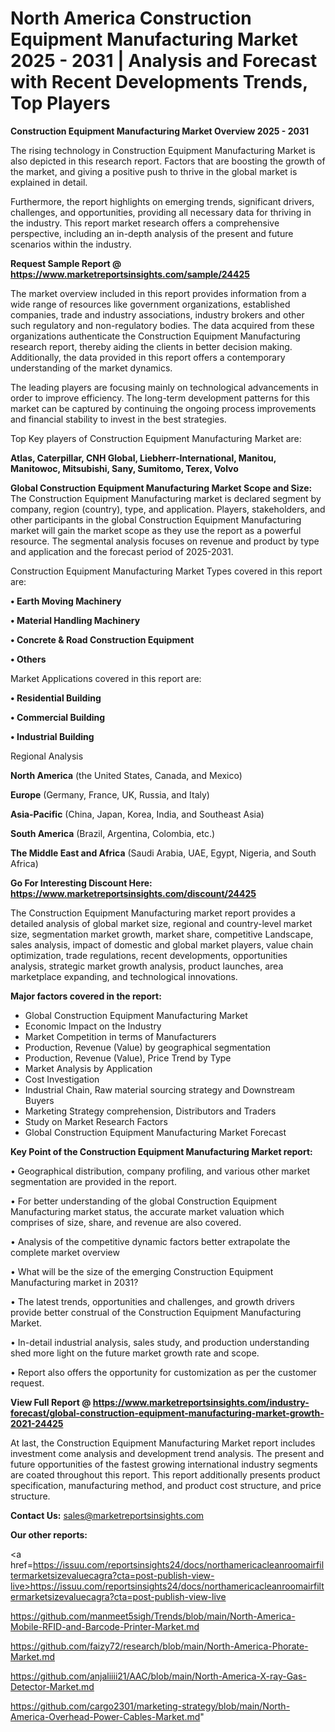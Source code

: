 # North America Construction Equipment Manufacturing Market 2025 - 2031 | Analysis and Forecast with Recent Developments Trends, Top Players

<Strong> Construction Equipment Manufacturing Market Overview 2025 - 2031</strong>

The rising technology in Construction Equipment Manufacturing Market is also depicted in this research report. Factors that are boosting the growth of the market, and giving a positive push to thrive in the global market is explained in detail.

Furthermore, the report highlights on emerging trends, significant drivers, challenges, and opportunities, providing all necessary data for thriving in the industry. This report market research offers a comprehensive perspective, including an in-depth analysis of the present and future scenarios within the industry.

<strong>Request Sample Report @ <a href=https://www.marketreportsinsights.com/sample/24425>https://www.marketreportsinsights.com/sample/24425</a></strong>

The market overview included in this report provides information from a wide range of resources like government organizations, established companies, trade and industry associations, industry brokers and other such regulatory and non-regulatory bodies. The data acquired from these organizations authenticate the Construction Equipment Manufacturing research report, thereby aiding the clients in better decision making. Additionally, the data provided in this report offers a contemporary understanding of the market dynamics.

The leading players are focusing mainly on technological advancements in order to improve efficiency. The long-term development patterns for this market can be captured by continuing the ongoing process improvements and financial stability to invest in the best strategies.

Top Key players of Construction Equipment Manufacturing Market are:

<strong>Atlas, Caterpillar, CNH Global, Liebherr-International, Manitou, Manitowoc, Mitsubishi, Sany, Sumitomo, Terex, Volvo</strong>

<strong><b>Global Construction Equipment Manufacturing Market Scope and Size:</b></strong>
The Construction Equipment Manufacturing market is declared segment by company, region (country), type, and application. Players, stakeholders, and other participants in the global Construction Equipment Manufacturing market will gain the market scope as they use the report as a powerful resource. The segmental analysis focuses on revenue and product by type and application and the forecast period of 2025-2031.

Construction Equipment Manufacturing Market Types covered in this report are:

<strong>• Earth Moving Machinery

• Material Handling Machinery

• Concrete & Road Construction Equipment

• Others</strong>

Market Applications covered in this report are:

<strong>• Residential Building

• Commercial Building

• Industrial Building</strong> 

Regional Analysis

<strong>North America</strong> (the United States, Canada, and Mexico)

<strong>Europe</strong> (Germany, France, UK, Russia, and Italy)

<strong>Asia-Pacific</strong> (China, Japan, Korea, India, and Southeast Asia)

<strong>South America</strong> (Brazil, Argentina, Colombia, etc.)

<strong>The Middle East and Africa</strong> (Saudi Arabia, UAE, Egypt, Nigeria, and South Africa)

<strong>Go For Interesting Discount Here: <a href=https://www.marketreportsinsights.com/discount/24425>https://www.marketreportsinsights.com/discount/24425</a></strong>

The Construction Equipment Manufacturing market report provides a detailed analysis of global market size, regional and country-level market size, segmentation market growth, market share, competitive Landscape, sales analysis, impact of domestic and global market players, value chain optimization, trade regulations, recent developments, opportunities analysis, strategic market growth analysis, product launches, area marketplace expanding, and technological innovations.

<strong><b>Major factors covered in the report:</b></strong>
<ul>
  <li>Global Construction Equipment Manufacturing Market </li>
  <li>Economic Impact on the Industry</li>
  <li>Market Competition in terms of Manufacturers</li>
  <li>Production, Revenue (Value) by geographical segmentation</li>
  <li>Production, Revenue (Value), Price Trend by Type</li>
  <li>Market Analysis by Application</li>
  <li>Cost Investigation</li>
  <li>Industrial Chain, Raw material sourcing strategy and Downstream Buyers</li>
  <li>Marketing Strategy comprehension, Distributors and Traders</li>
  <li>Study on Market Research Factors</li>
  <li>Global Construction Equipment Manufacturing Market Forecast</li>
</ul>

<strong><b>Key Point of the Construction Equipment Manufacturing Market report:</b></strong>

• Geographical distribution, company profiling, and various other market segmentation are provided in the report.

• For better understanding of the global Construction Equipment Manufacturing market status, the accurate market valuation which comprises of size, share, and revenue are also covered.

• Analysis of the competitive dynamic factors better extrapolate the complete market overview

• What will be the size of the emerging Construction Equipment Manufacturing market in 2031?

• The latest trends, opportunities and challenges, and growth drivers provide better construal of the Construction Equipment Manufacturing Market.

• In-detail industrial analysis, sales study, and production understanding shed more light on the future market growth rate and scope.

• Report also offers the opportunity for customization as per the customer request.

<strong><b>View Full Report @ <a href=https://www.marketreportsinsights.com/industry-forecast/global-construction-equipment-manufacturing-market-growth-2021-24425>https://www.marketreportsinsights.com/industry-forecast/global-construction-equipment-manufacturing-market-growth-2021-24425</a></b></strong>


At last, the Construction Equipment Manufacturing Market report includes investment come analysis and development trend analysis. The present and future opportunities of the fastest growing international industry segments are coated throughout this report. This report additionally presents product specification, manufacturing method, and product cost structure, and price structure.

<strong>Contact Us:</strong>
sales@marketreportsinsights.com

<strong>Our other reports:</strong>

<a href=https://issuu.com/reportsinsights24/docs/northamericacleanroomairfiltermarketsizevaluecagra?cta=post-publish-view-live>https://issuu.com/reportsinsights24/docs/northamericacleanroomairfiltermarketsizevaluecagra?cta=post-publish-view-live</a>

<a href=https://github.com/manmeet5sigh/Trends/blob/main/North-America-Mobile-RFID-and-Barcode-Printer-Market.md>https://github.com/manmeet5sigh/Trends/blob/main/North-America-Mobile-RFID-and-Barcode-Printer-Market.md</a>

<a href=https://github.com/faizy72/research/blob/main/North-America-Phorate-Market.md>https://github.com/faizy72/research/blob/main/North-America-Phorate-Market.md</a>

<a href=https://github.com/anjaliiii21/AAC/blob/main/North-America-X-ray-Gas-Detector-Market.md>https://github.com/anjaliiii21/AAC/blob/main/North-America-X-ray-Gas-Detector-Market.md</a>

<a href=https://github.com/cargo2301/marketing-strategy/blob/main/North-America-Overhead-Power-Cables-Market.md>https://github.com/cargo2301/marketing-strategy/blob/main/North-America-Overhead-Power-Cables-Market.md</a>"
